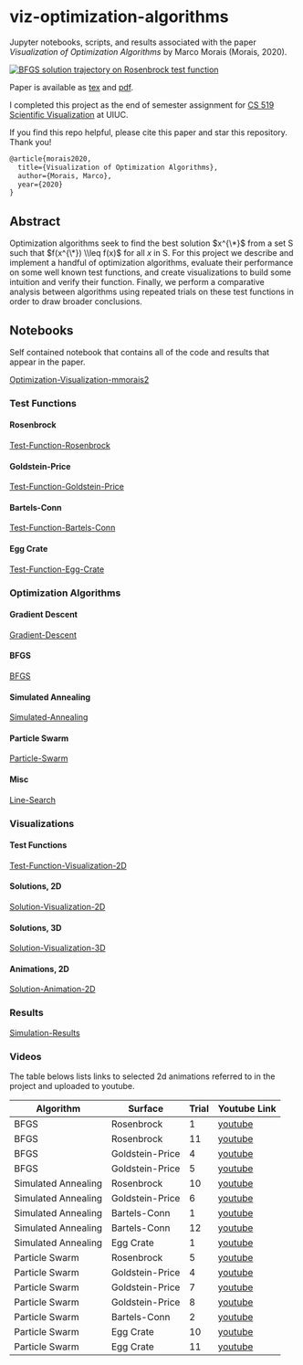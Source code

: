 # viz-optimization-algorithms

Jupyter notebooks, scripts, and results associated with the paper _Visualization of Optimization Algorithms_ by Marco Morais (Morais, 2020).

[![BFGS solution trajectory on Rosenbrock test function](https://i.ytimg.com/vi/PDk9d_65sHs/maxresdefault.jpg)](https://youtu.be/PDk9d_65sHs "BFGS -- Rosenbrock -- Trial 1 -- 2d animation")

Paper is available as [tex](Optimization-Visualization-mmorais2.tex) and [pdf](Optimization-Visualization-mmorais2.pdf).

I completed this project as the end of semester assignment for [CS 519 Scientific Visualization](https://uiucmcs.org/courses/CS-519-Scientific-Visualization) at UIUC.

If you find this repo helpful, please cite this paper and star this repository. Thank you!

```tex
@article{morais2020,
  title={Visualization of Optimization Algorithms},
  author={Morais, Marco},
  year={2020}
}
```

## Abstract
Optimization algorithms seek to find the best solution $x^{\*}$ from a set S such that $f(x^{\*}) \\leq f(x)$ for all $x$ in S. For this project we describe and implement a handful of optimization algorithms, evaluate their performance on some well known test functions, and create visualizations to build some intuition and verify their function.  Finally, we perform a comparative analysis between algorithms using repeated trials on these test functions in order to draw broader conclusions.

## Notebooks
Self contained notebook that contains all of the code and results that appear in the paper.

[Optimization-Visualization-mmorais2](Optimization-Visualization-mmorais2.ipynb)

### Test Functions

#### Rosenbrock
[Test-Function-Rosenbrock](Test-Function-Rosenbrock.ipynb)

#### Goldstein-Price
[Test-Function-Goldstein-Price](Test-Function-Goldstein-Price.ipynb)

#### Bartels-Conn
[Test-Function-Bartels-Conn](Test-Function-Bartels-Conn.ipynb)

#### Egg Crate
[Test-Function-Egg-Crate](Test-Function-Egg-Crate.ipynb)

### Optimization Algorithms

#### Gradient Descent
[Gradient-Descent](Gradient-Descent.ipynb)

#### BFGS
[BFGS](BFGS.ipynb)

#### Simulated Annealing
[Simulated-Annealing](Simulated-Annealing.ipynb)

#### Particle Swarm
[Particle-Swarm](Particle-Swarm.ipynb)

#### Misc

[Line-Search](Line-Search.ipynb)

### Visualizations

#### Test Functions
[Test-Function-Visualization-2D](Test-Function-Visualization-2D.ipynb)

#### Solutions, 2D
[Solution-Visualization-2D](Solution-Visualization-2D.ipynb)

#### Solutions, 3D
[Solution-Visualization-3D](Solution-Visualization-3D.ipynb)

#### Animations, 2D
[Solution-Animation-2D](Solution-Animation-2D.ipynb)

### Results

[Simulation-Results](Simulation-Results.ipynb)

### Videos
The table belows lists links to selected 2d animations referred to in the project and uploaded to youtube.

| Algorithm | Surface | Trial | Youtube Link |
|-|-|-|-|
| BFGS | Rosenbrock | 1 | [youtube](https://youtu.be/PDk9d_65sHs) |
| BFGS | Rosenbrock | 11 | [youtube](https://youtu.be/_HfCZAnnIgI) |
| BFGS | Goldstein-Price | 4 | [youtube](https://youtu.be/Y01H7iUr6js) |
| BFGS | Goldstein-Price | 5 | [youtube](https://youtu.be/fIyGMrPIsGk) |
| Simulated Annealing | Rosenbrock | 10 | [youtube](https://youtu.be/dcKCRAYu-Oo) |
| Simulated Annealing | Goldstein-Price | 6 | [youtube](https://youtu.be/AgMDXNWJH24) |
| Simulated Annealing | Bartels-Conn | 1 | [youtube](https://youtu.be/wp2_u-zHY7c) |
| Simulated Annealing | Bartels-Conn | 12 | [youtube](https://youtu.be/KKK3SiV80Ls) |
| Simulated Annealing | Egg Crate | 1 | [youtube](https://youtu.be/bfBrm2unoOg) |
| Particle Swarm | Rosenbrock | 5 | [youtube](https://youtu.be/SzwsbCBg-tk) |
| Particle Swarm | Goldstein-Price | 4 | [youtube](https://youtu.be/cyyI9hAzjqg) |
| Particle Swarm | Goldstein-Price | 7 | [youtube](https://youtu.be/sQjNwbgXpvc) |
| Particle Swarm | Goldstein-Price | 8 | [youtube](https://youtu.be/FIHklbjZrQ0) |
| Particle Swarm | Bartels-Conn | 2 | [youtube](https://youtu.be/crtcMyoKOzQ) |
| Particle Swarm | Egg Crate | 10 | [youtube](https://youtu.be/s9MEM_ML3kg) |
| Particle Swarm | Egg Crate | 11 | [youtube](https://youtu.be/Z0m8CiTAb3M) |
